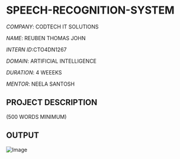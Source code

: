 # SPEECH-RECOGNITION-SYSTEM

*COMPANY*: CODTECH IT SOLUTIONS

*NAME*: REUBEN THOMAS JOHN

*INTERN ID*:CTO4DN1267

*DOMAIN*: ARTIFICIAL INTELLIGENCE

*DURATION*: 4 WEEEKS

*MENTOR*: NEELA SANTOSH

## PROJECT DESCRIPTION

(500 WORDS MINIMUM)

## OUTPUT

![Image](https://github.com/user-attachments/assets/d53ed2a0-228c-4968-8b0a-ef255d2b9984)
